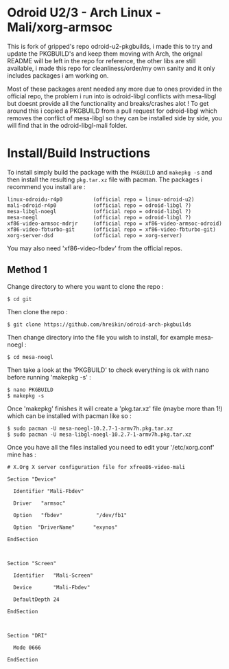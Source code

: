 Odroid U2/3 - Arch Linux - Mali/xorg-armsoc
===========================================
This is  fork of gripped's repo odroid-u2-pkgbuilds, i made this to try and update the PKGBUILD's and keep them moving with Arch, the orignal README will be left in the repo for reference, the other libs are still available, i made this repo for cleanliness/order/my own sanity and it only includes packages i am working on.

Most of these packages arent needed any more due to ones provided in the official repo, the problem i run into is odroid-libgl conflicts with mesa-libgl but doesnt provide all the functionality and breaks/crashes alot ! To get around this i copied a PKGBUILD from a pull request for odroid-libgl which removes the conflict of mesa-libgl so they can be installed side by side, you will find that in the odroid-libgl-mali folder.

Install/Build Instructions
==========================
To install simply build the package with the `PKGBUILD` and `makepkg -s` and then install the resulting `pkg.tar.xz` file with pacman. The packages i recommend you install are :

```
linux-odroidu-r4p0          (official repo = linux-odroid-u2)
mali-odroid-r4p0            (official repo = odroid-libgl ?)
mesa-libgl-noegl            (official repo = odroid-libgl ?)
mesa-noegl                  (official repo = odroid-libgl ?)
xf86-video-armsoc-mdrjr     (official repo = xf86-video-armsoc-odroid)
xf86-video-fbturbo-git      (official repo = xf86-video-fbturbo-git)
xorg-server-dsd             (official repo = xorg-server)
```
You may also need 'xf86-video-fbdev' from the official repos.

Method 1
--------
Change directory to where you want to clone the repo :

```
$ cd git
```

Then clone the repo :

```
$ git clone https://github.com/hreikin/odroid-arch-pkgbuilds
```

Then change directory into the file you wish to install, for example mesa-noegl :

```
$ cd mesa-noegl
```

Then take a look at the 'PKGBUILD' to check everything is ok with nano before running 'makepkg -s' :

```
$ nano PKGBUILD
$ makepkg -s
```

Once 'makepkg' finishes it will create a 'pkg.tar.xz' file (maybe more than 1!) which can be installed with pacman like so :

```
$ sudo pacman -U mesa-noegl-10.2.7-1-armv7h.pkg.tar.xz
$ sudo pacman -U mesa-libgl-noegl-10.2.7-1-armv7h.pkg.tar.xz
```
Once you have all the files installed you need to edit your '/etc/xorg.conf' mine has :

```
# X.Org X server configuration file for xfree86-video-mali

Section "Device"

  Identifier "Mali-Fbdev"

  Driver   "armsoc"

  Option   "fbdev"           "/dev/fb1"

  Option  "DriverName"      "exynos"

EndSection



Section "Screen"

  Identifier   "Mali-Screen"

  Device       "Mali-Fbdev"

  DefaultDepth 24 

EndSection



Section "DRI"

  Mode 0666

EndSection
```
